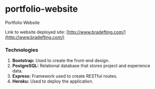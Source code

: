 # portfolio-website
Portfolio Website

Link to website deployed site: [http://www.bradefting.com/](http://www.bradefting.com/)

### Technologies

1. **Bootstrap:** Used to create the front-end design.
2. **PostgreSQL:** Relational database that stores project and experience data.
3. **Express:** Framework used to create RESTful routes.
4. **Heroku:** Used to deploy the application.
